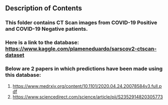 ## Description of Contents
### This folder contains CT Scan images from COVID-19 Positive and COVID-19 Negative patients.
### Here is a link to the database: https://www.kaggle.com/plameneduardo/sarscov2-ctscan-dataset
### Below are 2 papers in which predictions have been made using this database:
1. https://www.medrxiv.org/content/10.1101/2020.04.24.20078584v3.full.pdf
2. https://www.sciencedirect.com/science/article/pii/S2352914820305773
